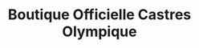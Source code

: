 ---
title: "Boutique Officielle Castres Olympique"
url: /castres/boutique-officielle-castres-olympique/
shop: sports
---